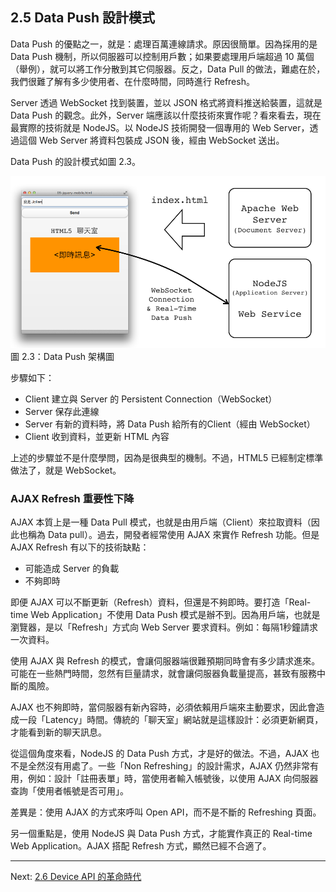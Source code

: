 ## 2.5 Data Push 設計模式

Data Push 的優點之一，就是：處理百萬連線請求。原因很簡單。因為採用的是 Data Push 機制，所以伺服器可以控制用戶數；如果要處理用戶端超過 10 萬個（舉例），就可以將工作分散到其它伺服器。反之，Data Pull 的做法，難處在於，我們很難了解有多少使用者、在什麼時間，同時進行 Refresh。

Server 透過 WebSocket 找到裝置，並以 JSON 格式將資料推送給裝置，這就是 Data Push 的觀念。此外，Server 端應該以什麼技術來實作呢？看來看去，現在最實際的技術就是 NodeJS。以 NodeJS 技術開發一個專用的 Web Server，透過這個 Web Server 將資料包裝成 JSON 後，經由 WebSocket 送出。

Data Push 的設計模式如圖 2.3。

![圖 2.3：Data Push 架構圖](../images/figure-2_3.png)
圖 2.3：Data Push 架構圖

步驟如下：

- Client 建立與 Server 的 Persistent Connection（WebSocket）
- Server 保存此連線
- Server 有新的資料時，將 Data Push 給所有的Client（經由 WebSocket）
- Client 收到資料，並更新 HTML 內容

上述的步驟並不是什麼學問，因為是很典型的機制。不過，HTML5 已經制定標準做法了，就是 WebSocket。

### AJAX Refresh 重要性下降

AJAX 本質上是一種 Data Pull 模式，也就是由用戶端（Client）來拉取資料（因此也稱為 Data pull）。過去，開發者經常使用 AJAX 來實作 Refresh 功能。但是 AJAX Refresh 有以下的技術缺點：

- 可能造成 Server 的負載
- 不夠即時

即便 AJAX 可以不斷更新（Refresh）資料，但還是不夠即時。要打造「Real-time Web Application」不使用 Data Push 模式是辦不到。因為用戶端，也就是瀏覽器，是以「Refresh」方式向 Web Server 要求資料。例如：每隔1秒鐘請求一次資料。

使用 AJAX 與 Refresh 的模式，會讓伺服器端很難預期同時會有多少請求進來。可能在一些熱門時間，忽然有巨量請求，就會讓伺服器負載量提高，甚致有服務中斷的風險。

AJAX 也不夠即時，當伺服器有新內容時，必須依賴用戶端來主動要求，因此會造成一段「Latency」時間。傳統的「聊天室」網站就是這樣設計：必須更新網頁，才能看到新的聊天訊息。

從這個角度來看，NodeJS 的 Data Push 方式，才是好的做法。不過，AJAX 也不是全然沒有用處了。一些「Non Refreshing」的設計需求，AJAX 仍然非常有用，例如：設計「註冊表單」時，當使用者輸入帳號後，以使用 AJAX 向伺服器查詢「使用者帳號是否可用」。

差異是：使用 AJAX 的方式來呼叫 Open API，而不是不斷的 Refreshing 頁面。

另一個重點是，使用 NodeJS 與 Data Push 方式，才能實作真正的 Real-time Web Application。AJAX 搭配 Refresh 方式，顯然已經不合適了。

---

Next: [2.6 Device API 的革命時代](6-device-api.md)
